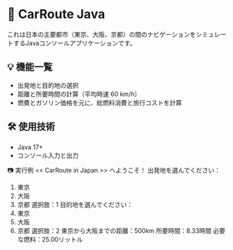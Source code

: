 # 🚗 CarRoute Java

これは日本の主要都市（東京、大阪、京都）の間のナビゲーションをシミュレートするJavaコンソールアプリケーションです。


## 💡 機能一覧

- 出発地と目的地の選択
- 距離と所要時間の計算（平均時速 60 km/h）
- 燃費とガソリン価格を元に、総燃料消費と旅行コストを計算

## 🛠 使用技術

- Java 17+
- コンソール入力と出力




📷 実行例
 << CarRoute in Japan >> へようこそ！
出発地を選んでください：
1. 東京
2. 大阪
3. 京都
選択肢：1
目的地を選んでください：
1. 東京
2. 大阪
3. 京都
選択肢：2
東京から大阪までの距離：500km
所要時間：8.33時間
必要な燃料：25.00リットル
